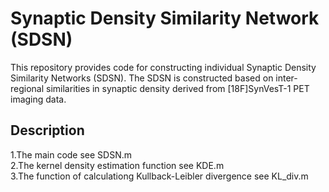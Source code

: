 # Synaptic Density Similarity Network (SDSN)
This repository provides code for constructing individual Synaptic Density Similarity Networks (SDSN).
The SDSN is constructed based on inter-regional similarities in synaptic density derived from [18F]SynVesT-1 PET imaging data. 
## Description  
1.The main code see SDSN.m  
2.The kernel density estimation function see KDE.m     
3.The function of calculationg Kullback-Leibler divergence see KL_div.m   

